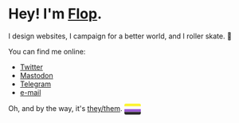 # Hey! I'm [Flop](https://flop.lly.fr).

I design websites, I campaign for a better world, and I roller skate. 💜

You can find me online:

- [Twitter](https://twitter.com/softpandarou)
- [Mastodon](https://eldritch.cafe/@flop)
- [Telegram](https://t.me/pandarou)
- [e-mail](mailto:flop@lly.fr)

Oh, and by the way, it's [they/them](https://pronoun.is/they). <svg aria-label="nonbinary flag" style="vertical-align: middle" height="22" viewBox="0 0 6 4"><clipPath id="c"><rect width="6" height="4" rx=".6"/></clipPath><g clip-path="url(#c)"><rect width="6" height="1" fill="#fcf434"/><rect y="1" width="6" height="1" fill="#fcfcfc"/><rect y="2" width="6" height="1" fill="#9c5cd4"/><rect y="3" width="6" height="1" fill="#2c2c2c"/></g></svg>
